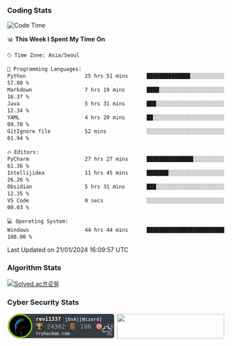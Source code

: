 ### Coding Stats

<!--START_SECTION:waka-->
![Code Time](http://img.shields.io/badge/Code%20Time-45%20hrs%2050%20mins-blue)

📊 **This Week I Spent My Time On** 

```text
🕑︎ Time Zone: Asia/Seoul

💬 Programming Languages: 
Python                   25 hrs 51 mins      ██████████████░░░░░░░░░░░   57.80 % 
Markdown                 7 hrs 19 mins       ████░░░░░░░░░░░░░░░░░░░░░   16.37 % 
Java                     5 hrs 31 mins       ███░░░░░░░░░░░░░░░░░░░░░░   12.34 % 
YAML                     4 hrs 20 mins       ██░░░░░░░░░░░░░░░░░░░░░░░   09.70 % 
GitIgnore file           52 mins             ░░░░░░░░░░░░░░░░░░░░░░░░░   01.94 % 

🔥 Editors: 
PyCharm                  27 hrs 27 mins      ███████████████░░░░░░░░░░   61.36 % 
Intellijidea             11 hrs 45 mins      ███████░░░░░░░░░░░░░░░░░░   26.26 % 
Obsidian                 5 hrs 31 mins       ███░░░░░░░░░░░░░░░░░░░░░░   12.35 % 
VS Code                  0 secs              ░░░░░░░░░░░░░░░░░░░░░░░░░   00.03 % 

💻 Operating System: 
Windows                  44 hrs 44 mins      █████████████████████████   100.00 % 
```


 Last Updated on 21/01/2024 16:09:57 UTC
<!--END_SECTION:waka-->

### Algorithm Stats

[![Solved.ac프로필](http://mazassumnida.wtf/api/v2/generate_badge?boj=revi1337)](https://solved.ac/revi1337)

### Cyber Security Stats

[![revi1337's tryhackme stats](https://raw.githubusercontent.com/Revi1337/Revi1337/main/assets/thm_propic.png)][tryhackme]
[<img src="https://www.hackthebox.com/badge/image/1002993" width="248.01" height="57">][hackthebox]


[website]: https://revi1337.com
[tryhackme]: https://tryhackme.com/p/revi1337
[hackthebox]: https://app.hackthebox.com/profile/1002993
